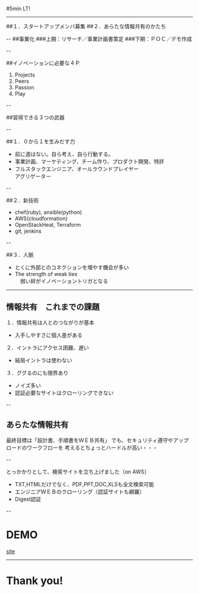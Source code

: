 #5min LT!

---

##１．スタートアップメンバ募集
##２．あらたな情報共有のかたち

--
##事業化
###上期：リサーチ／事業計画書策定
###下期：ＰＯＣ／デモ作成

--

##イノベーションに必要な４Ｐ
1. Projects
2. Peers
3. Passion
4. Play

--

##習得できる３つの武器

--

##１．０から１を生みだす力  
- 前に道はない。自ら考え、自ら行動する。
- 事業計画、マーケティング、チーム作り、プロダクト開発、特許
- フルスタックエンジニア、オールラウンドプレイヤー  
  アグリゲーター

--

##２．新技術  
- chef(ruby), ansible(python)
- AWS(cloudformation)
- OpenStackHeat, Terraform
- git, jenkins

--

##３．人脈
- とくに外部とのコネクションを増やす機会が多い
- The strength of weak ties  
　弱い絆がイノベーショントリガとなる

---

## 情報共有　これまでの課題
１．情報共有は人とのつながりが基本
- 入手しやすさに個人差がある

２．イントラにアクセス困難、遅い
- 結局イントラは使わない

３．ググるのにも限界あり
- ノイズ多い
- 認証必要なサイトはクローリングできない

--

## あらたな情報共有
最終目標は「設計書、手順書をＷＥＢ共有」
でも、セキュリティ遵守やアップロードのワークフローを
考えるとちょっとハードルが高い・・・

--

とっかかりとして、検索サイトを立ち上げました（on AWS）
- TXT,HTMLだけでなく、PDF,PPT,DOC,XLSも全文検索可能
- エンジニアＷＥＢのクローリング（認証サイトも網羅）
- Digest認証

--

# DEMO
[site](http://ec2-54-64-246-175.ap-northeast-1.compute.amazonaws.com/search/)

---

# Thank you!

